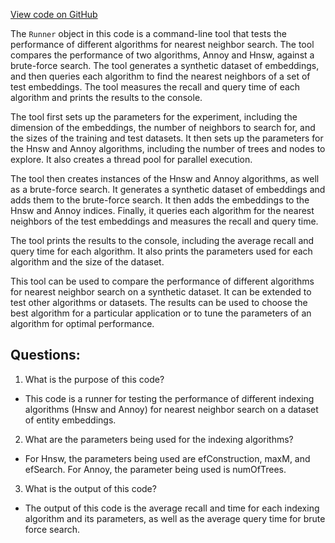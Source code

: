 [View code on GitHub](https://github.com/misbahsy/the-algorithm/ann/src/main/scala/com/twitter/ann/experimental/Runner.scala)

The `Runner` object in this code is a command-line tool that tests the performance of different algorithms for nearest neighbor search. The tool compares the performance of two algorithms, Annoy and Hnsw, against a brute-force search. The tool generates a synthetic dataset of embeddings, and then queries each algorithm to find the nearest neighbors of a set of test embeddings. The tool measures the recall and query time of each algorithm and prints the results to the console.

The tool first sets up the parameters for the experiment, including the dimension of the embeddings, the number of neighbors to search for, and the sizes of the training and test datasets. It then sets up the parameters for the Hnsw and Annoy algorithms, including the number of trees and nodes to explore. It also creates a thread pool for parallel execution.

The tool then creates instances of the Hnsw and Annoy algorithms, as well as a brute-force search. It generates a synthetic dataset of embeddings and adds them to the brute-force search. It then adds the embeddings to the Hnsw and Annoy indices. Finally, it queries each algorithm for the nearest neighbors of the test embeddings and measures the recall and query time.

The tool prints the results to the console, including the average recall and query time for each algorithm. It also prints the parameters used for each algorithm and the size of the dataset.

This tool can be used to compare the performance of different algorithms for nearest neighbor search on a synthetic dataset. It can be extended to test other algorithms or datasets. The results can be used to choose the best algorithm for a particular application or to tune the parameters of an algorithm for optimal performance.
## Questions: 
 1. What is the purpose of this code?
- This code is a runner for testing the performance of different indexing algorithms (Hnsw and Annoy) for nearest neighbor search on a dataset of entity embeddings.

2. What are the parameters being used for the indexing algorithms?
- For Hnsw, the parameters being used are efConstruction, maxM, and efSearch. For Annoy, the parameter being used is numOfTrees.

3. What is the output of this code?
- The output of this code is the average recall and time for each indexing algorithm and its parameters, as well as the average query time for brute force search.